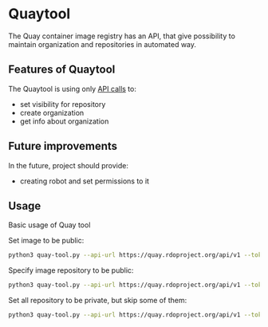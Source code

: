 # Quaytool

The Quay container image registry has an API, that give
possibility to maintain organization and repositories in
automated way.

## Features of Quaytool

The Quaytool is using only [API calls](https://docs.quay.io/api/swagger/)
to:

- set visibility for repository
- create organization
- get info about organization

## Future improvements

In the future, project should provide:

- creating robot and set permissions to it

## Usage

Basic usage of Quay tool

Set image to be public:

```sh
python3 quay-tool.py --api-url https://quay.rdoproject.org/api/v1 --token <token> --organization myorganization --visibility public
```

Specify image repository to be public:

```sh
python3 quay-tool.py --api-url https://quay.rdoproject.org/api/v1 --token <token> --organization myorganization --repository test --repository test2 --visibility public
```

Set all repository to be private, but skip some of them:

```sh
python3 quay-tool.py --api-url https://quay.rdoproject.org/api/v1 --token <token> --organization myorganization --skip test3 --skip test4 --visibility public
```

